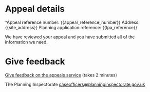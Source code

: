 # Appeal details

^Appeal reference number: {{appeal_reference_number}}
Address: {{site_address}}
Planning application reference: {{lpa_reference}}

We have reviewed your appeal and you have submitted all of the information we need.

# Give feedback

[Give feedback on the appeals service](https://forms.office.com/r/9U4Sq9rEff) (takes 2 minutes)

The Planning Inspectorate
caseofficers@planninginspectorate.gov.uk
